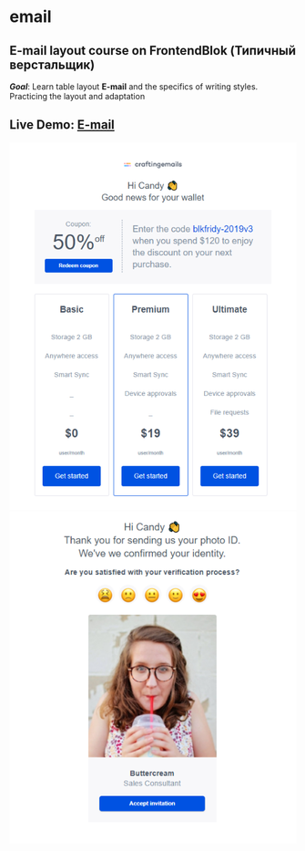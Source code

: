 # email

## E-mail layout course on FrontendBlok (Типичный верстальщик)

***Goal***: Learn table layout **E-mail** and the specifics of writing styles. Practicing the layout and adaptation

## Live Demo: [E-mail](https://volkovva.github.io/email/)
![email](screenshots/demo.png "email")
![email](screenshots/demo2.png "email")